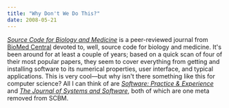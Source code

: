 ```yaml
---
title: "Why Don't We Do This?"
date: 2008-05-21
---
```

<a href="http://www.scfbm.org/"><em>Source Code for Biology and Medicine</em></a> is a peer-reviewed journal from <a href="http://www.biomedcentral.com/">BioMed Central</a> devoted to, well, source code for biology and medicine. It's been around for at least a couple of years; based on a quick scan of four of their most popular papers, they seem to cover everything from getting and installing software to its numerical properties, user interface, and typical applications. This is very cool—but why isn't there something like this for computer science? All I can think of are <a href="http://ca.wiley.com/WileyCDA/WileyTitle/productCd-SPE.html"><em>Software: Practice &amp; Experience</em></a> and <a href="http://www.elsevier.com/wps/find/journaldescription.cws_home/505732/description#description"><em>The Journal of Systems and Software</em></a>, both of which are one meta removed from SCBM.
